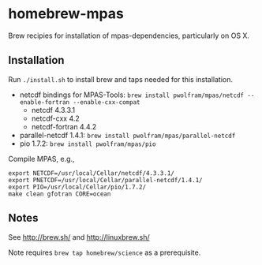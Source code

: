 # homebrew-mpas

Brew recipies for installation of mpas-dependencies, particularly on OS X.

## Installation
Run `./install.sh` to install brew and taps needed for this installation.
 * netcdf bindings for MPAS-Tools: `brew install pwolfram/mpas/netcdf --enable-fortran --enable-cxx-compat`
   - netcdf 4.3.3.1
   - netcdf-cxx 4.2
   - netcdf-fortran 4.4.2
 * parallel-netcdf 1.4.1: `brew install pwolfram/mpas/parallel-netcdf`
 * pio 1.7.2: `brew install pwolfram/mpas/pio`

Compile MPAS, e.g.,
```
export NETCDF=/usr/local/Cellar/netcdf/4.3.3.1/
export PNETCDF=/usr/local/Cellar/parallel-netcdf/1.4.1/
export PIO=/usr/local/Cellar/pio/1.7.2/
make clean gfotran CORE=ocean
```

## Notes
See http://brew.sh/ and http://linuxbrew.sh/

Note requires `brew tap homebrew/science` as a prerequisite.
